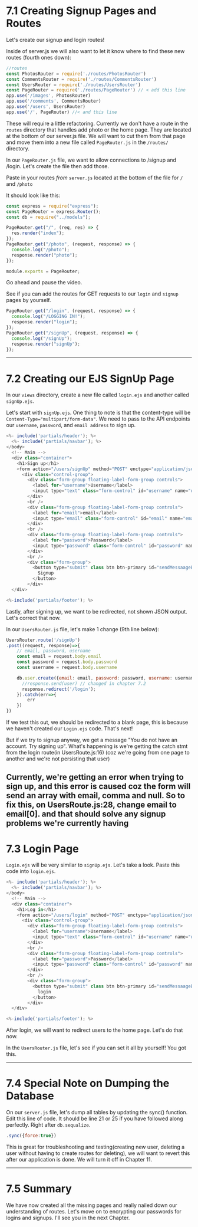 # 7.1 Creating Signup Pages and Routes

Let's create our signup and login routes!

Inside of server.js we will also want to let it know where to find these new routes (fourth ones down):

```js
//routes
const PhotosRouter = require('./routes/PhotosRouter')
const CommentsRouter = require('./routes/CommentsRouter')
const UsersRouter = require('./routes/UsersRouter')
const PageRouter = require('./routes/PageRouter') // < add this line
app.use('/images', PhotosRouter)
app.use('/comments', CommentsRouter)
app.use('/users', UsersRouter)
app.use('/', PageRouter) //< and this line
```

These will require a little refactoring. Currently we don't have a route in the `routes` directory that handles add photo or the home page. They are located at the bottom of our server.js file. We will want to cut them from that page and move them into a new file called `PageRouter.js` in the `/routes/` directory.

In our `PageRouter.js` file, we want to allow connections to /signup and /login. Let's create the file then add those.

Paste in your routes _from_ `server.js` located at the bottom of the file for `/` and `/photo`

It should look like this:

```js
const express = require("express");
const PageRouter = express.Router();
const db = require("../models");

PageRouter.get("/", (req, res) => {
  res.render("index");
});
PageRouter.get("/photo", (request, response) => {
  console.log("/photo");
  response.render("photo");
});

module.exports = PageRouter;
```

Go ahead and pause the video. 

See if you can add the routes for GET requests to our `login` and `signup` pages by yourself. 

```js
PageRouter.get("/login", (request, response) => {
  console.log("/LOGGING IN!");
  response.render("login");
});
PageRouter.get("/signUp", (request, response) => {
  console.log("/signUp");
  response.render("signUp");
});

```
----

# 7.2 Creating our EJS SignUp Page

In our `views` directory, create a new file called `login.ejs` and another called `signUp.ejs`.

Let's start with `signUp.ejs`. One thing to note is that the content-type will be `Content-Type="multipart/form-data"`. We need to pass to the API endpoints our `username`, `password`, and `email address` to sign up.

```js
<%- include('partials/header'); %>
  <%- include('partials/navbar'); %>
</body>
  <!-- Main -->
  <div class="container">
    <h1>Sign up</h1>
    <form action="/users/signUp" method="POST" enctype="application/json">
      <div class="control-group">
        <div class="form-group floating-label-form-group controls">
          <label for="username">Username</label>
          <input type="text" class="form-control" id="username" name="username" required/>
        </div>
        <br />
        <div class="form-group floating-label-form-group controls">
          <label for="email">email</label>
          <input type="email" class="form-control" id="email" name="email" required/>
        </div>
        <br />
        <div class="form-group floating-label-form-group controls">
          <label for="password">Password</label>
          <input type="password" class="form-control" id="password" name="password" required/>
        </div>
        <br />
        <div class="form-group">
          <button type="submit" class btn btn-primary id="sendMessaageButton">
            Signup
          </button>
        </div>
  </div>

<%-include('partials/footer'); %>
```

Lastly, after signing up, we want to be redirected, not shown JSON output. Let's correct that now.

In our `UsersRouter.js` file, let's make 1 change (9th line below):

```js
UsersRouter.route('/signUp')
.post((request, response)=>{
    // email, password, username
    const email = request.body.email
    const password = request.body.password
    const username = request.body.username

    db.user.create({email: email, password: password, username: username}).then(user=>{
      //response.send(user) // changed in chapter 7.2
      response.redirect('/login');
    }).catch(err=>{
        err
    })
})
```

If we test this out, we should be redirected to a blank page, this is because we haven't created our `Login.ejs` code. That's next!

But if we try to signup anyway, we get a message "You do not have an account. Try signing up". What's happening is we're getting the catch stmt from the login route(in UsersRoute.js:16) (coz we're going from one page to another and we're not persisting that user)

Currently, we're getting an error when trying to sign up, and this error is caused coz the form will send an array with email, comma and null. So to fix this, on UsersRoute.js:28, change email to email[0]. and that should solve any signup problems we're currently having
---

# 7.3 Login Page

`Login.ejs` will be very similar to `signUp.ejs`. Let's take a look. Paste this code into `login.ejs`.

```js
<%- include('partials/header'); %>
  <%- include('partials/navbar'); %>
</body>
  <!-- Main -->
  <div class="container">
    <h1>Log in</h1>
    <form action="/users/login" method="POST" enctype="application/json">
      <div class="control-group">
        <div class="form-group floating-label-form-group controls">
          <label for="username">Username</label>
          <input type="text" class="form-control" id="username" name="username" required/>
        </div>
        <br />
        <div class="form-group floating-label-form-group controls">
          <label for="password">Password</label>
          <input type="password" class="form-control" id="password" name="password" required/>
        </div>
        <br />
        <div class="form-group">
          <button type="submit" class btn btn-primary id="sendMessaageButton">
            login
          </button>
        </div>
  </div>

<%-include('partials/footer'); %>
```
After login, we will want to redirect users to the home page.  Let's do that now.

In the `UsersRouter.js` file, let's see if you can set it all by yourself! You got this.


---

# 7.4 Special Note on Dumping the Database

On our `server.js` file, let's dump all tables by updating the sync() function. Edit this line of code. It should be line 21 or 25 if you have followed along perfectly. Right after `db.sequalize`.

```js
.sync({force:true})
```

This is great for troubleshooting and testing(creating new user, deleting a user without having to create routes for deleting), we will want to revert this after our application is done. We will turn it off in Chapter 11.

---

# 7.5 Summary

We have now created all the missing pages and really nailed down our understanding of routes. Let's move on to encrypting our passwords for logins and signups. I'll see you in the next Chapter.
